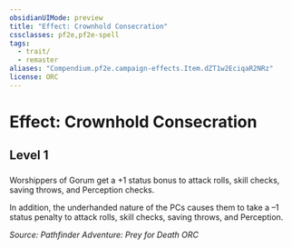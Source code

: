```yaml
---
obsidianUIMode: preview
title: "Effect: Crownhold Consecration"
cssclasses: pf2e,pf2e-spell
tags:
  - trait/
  - remaster
aliases: "Compendium.pf2e.campaign-effects.Item.dZT1w2EciqaR2NRz"
license: ORC
---
```

# Effect: Crownhold Consecration
## Level 1
### 






Worshippers of Gorum get a +1 status bonus to attack rolls, skill checks, saving throws, and Perception checks.

In addition, the underhanded nature of the PCs causes them to take a –1 status penalty to attack rolls, skill checks, saving throws, and Perception.

*Source: Pathfinder Adventure: Prey for Death*
*ORC*